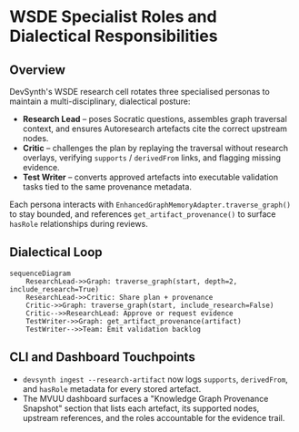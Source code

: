 # WSDE Specialist Roles and Dialectical Responsibilities

## Overview

DevSynth's WSDE research cell rotates three specialised personas to maintain a
multi-disciplinary, dialectical posture:

- **Research Lead** – poses Socratic questions, assembles graph traversal
  context, and ensures Autoresearch artefacts cite the correct upstream nodes.
- **Critic** – challenges the plan by replaying the traversal without research
  overlays, verifying `supports` / `derivedFrom` links, and flagging missing
  evidence.
- **Test Writer** – converts approved artefacts into executable validation tasks
  tied to the same provenance metadata.

Each persona interacts with `EnhancedGraphMemoryAdapter.traverse_graph()` to
stay bounded, and references `get_artifact_provenance()` to surface `hasRole`
relationships during reviews.

## Dialectical Loop

```mermaid
sequenceDiagram
    ResearchLead->>Graph: traverse_graph(start, depth=2, include_research=True)
    ResearchLead->>Critic: Share plan + provenance
    Critic->>Graph: traverse_graph(start, include_research=False)
    Critic-->>ResearchLead: Approve or request evidence
    TestWriter->>Graph: get_artifact_provenance(artifact)
    TestWriter-->>Team: Emit validation backlog
```

## CLI and Dashboard Touchpoints

- `devsynth ingest --research-artifact` now logs `supports`, `derivedFrom`, and
  `hasRole` metadata for every stored artefact.
- The MVUU dashboard surfaces a "Knowledge Graph Provenance Snapshot" section
  that lists each artefact, its supported nodes, upstream references, and the
  roles accountable for the evidence trail.

